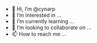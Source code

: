 - 👋 Hi, I’m @cynarp
- 👀 I’m interested in ...
- 🌱 I’m currently learning ...
- 💞️ I’m looking to collaborate on ...
- 📫 How to reach me ...

<!---
cynarp/cynarp is a ✨ special ✨ repository because its `README.md` (this file) appears on your GitHub profile.
You can click the Preview link to take a look at your changes.
--->
